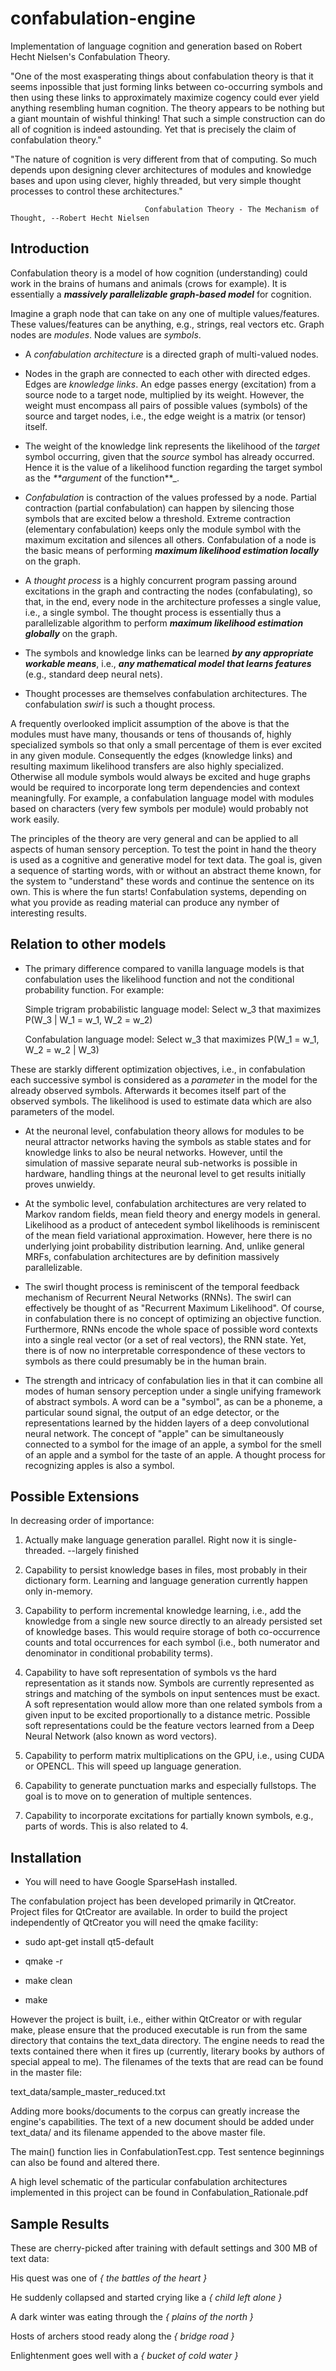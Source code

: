 confabulation-engine
====================

Implementation of language cognition and generation based on Robert Hecht Nielsen's Confabulation Theory.

"One of the most exasperating things about confabulation theory is that it seems inpossible that just forming links between co-occurring symbols and then using these links to approximately maximize cogency could ever yield anything resembling human cognition. The theory appears to be nothing but a giant mountain of wishful thinking! That such a simple construction can do all of cognition is indeed astounding. Yet that is precisely the claim of confabulation theory."

"The nature of cognition is very different from that of computing. So much depends upon designing clever architectures of modules and knowledge bases and upon using clever, highly threaded, but very simple thought processes to control these architectures."

                                  Confabulation Theory - The Mechanism of Thought, --Robert Hecht Nielsen

Introduction
------------

Confabulation theory is a model of how cognition (understanding) could work in the brains of humans and animals (crows for example). It is essentially a _**massively parallelizable graph-based model**_ for cognition.

Imagine a graph node that can take on any one of multiple values/features. These values/features can be anything, e.g., strings, real vectors etc. Graph nodes are *modules*. Node values are *symbols*. 

- A *confabulation architecture* is a directed graph of multi-valued nodes. 

- Nodes in the graph are connected to each other with directed edges. Edges are *knowledge links*. An edge passes energy (excitation) from a source node to a target node, multiplied by its weight. However, the weight must encompass all pairs of possible values (symbols) of the source and target nodes, i.e., the edge weight is a matrix (or tensor) itself. 

- The weight of the knowledge link represents the likelihood of the _target_ symbol occurring, given that the _source_ symbol has already occurred. Hence it is the value of a likelihood function regarding the target symbol as the _**argument_ of the function**_.

- *Confabulation* is contraction of the values professed by a node. Partial contraction (partial confabulation) can happen by silencing those symbols that are excited below a threshold. Extreme contraction (elementary confabulation) keeps only the module symbol with the maximum excitation and silences all others. Confabulation of a node is the basic means of performing _**maximum likelihood estimation locally**_ on the graph. 

- A *thought process* is a highly concurrent program passing around excitations in the graph and contracting the nodes (confabulating), so that, in the end, every node in the architecture professes a single value, i.e., a single symbol. The thought process is essentially thus a parallelizable algorithm to perform _**maximum likelihood estimation globally**_ on the graph.

- The symbols and knowledge links can be learned _**by any appropriate workable means**_, i.e., _**any mathematical model that learns features**_ (e.g., standard deep neural nets).

- Thought processes are themselves confabulation architectures. The confabulation _swirl_ is such a thought process.

A frequently overlooked implicit assumption of the above is that the modules must have many, thousands or tens of thousands of, highly specialized symbols so that only a small percentage of them is ever excited in any given module. Consequently the edges (knowledge links) and resulting maximum likelihood transfers are also highly specialized. Otherwise all module symbols would always be excited and huge graphs would be required to incorporate long term dependencies and context meaningfully. For example, a confabulation language model with modules based on characters (very few symbols per module) would probably not work easily.

The principles of the theory are very general and can be applied to all aspects of human sensory perception. To test the point in hand the theory is used as a cognitive and generative model for text data. The goal is, given a sequence of starting words, with or without an abstract theme known, for the system to "understand" these words and continue the sentence on its own. This is where the fun starts! Confabulation systems, depending on what you provide as reading material can produce any nymber of interesting results. 

Relation to other models
------------------------

- The primary difference compared to vanilla language models is that confabulation uses the likelihood function and not the conditional probability function. For example:
  
  Simple trigram probabilistic language model: Select w_3 that maximizes P(W_3 | W_1 = w_1, W_2 = w_2)
  
  Confabulation language model: Select w_3 that maximizes P(W_1 = w_1, W_2 = w_2 | W_3)
  
These are starkly different optimization objectives, i.e., in confabulation each successive symbol is considered as a _parameter_ in the model for the already observed symbols. Afterwards it becomes itself part of the observed symbols. The likelihood is used to estimate data which are also parameters of the model.

- At the neuronal level, confabulation theory allows for modules to be neural attractor networks having the symbols as stable states and for knowledge links to also be neural networks. However, until the simulation of massive separate neural sub-networks is possible in hardware, handling things at the neuronal level to get results initially proves unwieldy. 

- At the symbolic level, confabulation architectures are very related to Markov random fields, mean field theory and energy models in general. Likelihood as a product of antecedent symbol likelihoods is reminiscent of the mean field variational approximation. However, here there is no underlying joint probability distribution learning. And, unlike general MRFs, confabulation architectures are by definition massively parallelizable.

- The swirl thought process is reminiscent of the temporal feedback mechanism of Recurrent Neural Networks (RNNs). The swirl can effectively be thought of as "Recurrent Maximum Likelihood". Of course, in confabulation there is no concept of optimizing an objective function. Furthermore, RNNs encode the whole space of possible word contexts into a single real vector (or a set of real vectors), the RNN state. Yet, there is of now no interpretable correspondence of these vectors to symbols as there could presumably be in the human brain. 

- The strength and intricacy of confabulation lies in that it can combine all modes of human sensory perception under a single unifying framework of abstract symbols. A word can be a "symbol", as can be a phoneme, a particular sound signal, the output of an edge detector, or the representations learned by the hidden layers of a deep convolutional neural network. The concept of "apple" can be simultaneously connected to a symbol for the image of an apple, a symbol for the smell of an apple and a symbol for the taste of an apple. A thought process for recognizing apples is also a symbol. 

Possible Extensions
-------------------

In decreasing order of importance:

1. Actually make language generation parallel. Right now it is single-threaded. --largely finished

2. Capability to persist knowledge bases in files, most probably in their dictionary form. Learning and language generation currently happen only in-memory.

3. Capability to perform incremental knowledge learning, i.e., add the knowledge from a single new source directly to an already persisted set of knowledge bases. This would require storage of both co-occurrence counts and total occurrences for each symbol (i.e., both numerator and denominator in conditional probability terms).

4. Capability to have soft representation of symbols vs the hard representation as it stands now. Symbols are currently represented as strings and matching of the symbols on input sentences must be exact. A soft representation would allow more than one related symbols from a given input to be excited proportionally to a distance metric. Possible soft representations could be the feature vectors learned from a Deep Neural Network (also known as word vectors). 

5. Capability to perform matrix multiplications on the GPU, i.e., using CUDA or OPENCL. This will speed up language generation.

6. Capability to generate punctuation marks and especially fullstops. The goal is to move on to generation of multiple sentences.

7. Capability to incorporate excitations for partially known symbols, e.g., parts of words. This is also related to 4.

Installation
------------

- You will need to have Google SparseHash installed.

The confabulation project has been developed primarily in QtCreator. Project files for QtCreator are available. In order 
to build the project independently of QtCreator you will need the qmake facility:

- sudo apt-get install qt5-default

- qmake -r

- make clean

- make 

However the project is built, i.e., either within QtCreator or with regular make, please ensure that the produced 
executable is run from the same directory that contains the text_data directory. The engine needs to read 
the texts contained there when it fires up (currently, literary books by authors of special appeal to me).
The filenames of the texts that are read can be found in the master file:

text_data/sample_master_reduced.txt

Adding more books/documents to the corpus can greatly increase the engine's capabilities. The text of a new 
document should be added under text_data/ and its filename appended to the above master file.

The main() function lies in ConfabulationTest.cpp. Test sentence beginnings can also be found and altered there.

A high level schematic of the particular confabulation architectures implemented in this project can be found in Confabulation_Rationale.pdf

Sample Results
--------------

These are cherry-picked after training with default settings and 300 MB of text data:

His quest was one of *{ the battles of the heart }*

He suddenly collapsed and started crying like a *{ child left alone }*

A dark winter was eating through the *{ plains of the north }*

Hosts of archers stood ready along the *{ bridge road }*

Enlightenment goes well with a *{ bucket of cold water }*
